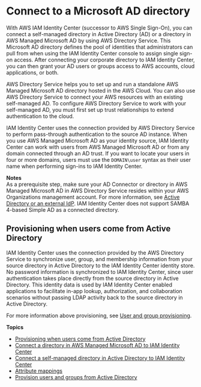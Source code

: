 # Connect to a Microsoft AD directory<a name="manage-your-identity-source-ad"></a>

With AWS IAM Identity Center \(successor to AWS Single Sign\-On\), you can connect a self\-managed directory in Active Directory \(AD\) or a directory in AWS Managed Microsoft AD by using AWS Directory Service\. This Microsoft AD directory defines the pool of identities that administrators can pull from when using the IAM Identity Center console to assign single sign\-on access\. After connecting your corporate directory to IAM Identity Center, you can then grant your AD users or groups access to AWS accounts, cloud applications, or both\. 

AWS Directory Service helps you to set up and run a standalone AWS Managed Microsoft AD directory hosted in the AWS Cloud\. You can also use AWS Directory Service to connect your AWS resources with an existing self\-managed AD\. To configure AWS Directory Service to work with your self\-managed AD, you must first set up trust relationships to extend authentication to the cloud\.

IAM Identity Center uses the connection provided by AWS Directory Service to perform pass\-through authentication to the source AD instance\. When you use AWS Managed Microsoft AD as your identity source, IAM Identity Center can work with users from AWS Managed Microsoft AD or from any domain connected through an AD trust\. If you want to locate your users in four or more domains, users must use the `DOMAIN\user` syntax as their user name when performing sign\-ins to IAM Identity Center\.

**Notes**  
As a prerequisite step, make sure your AD Connector or directory in AWS Managed Microsoft AD in AWS Directory Service resides within your AWS Organizations management account\. For more information, see [Active Directory or an external IdP](get-started-prereqs-considerations.md#prereqs-active-directory-idp-identity-source)\.
IAM Identity Center does not support SAMBA 4\-based Simple AD as a connected directory\.

## Provisioning when users come from Active Directory<a name="provision-users-from-ad"></a>

IAM Identity Center uses the connection provided by the AWS Directory Service to synchronize user, group, and membership information from your source directory in Active Directory to the IAM Identity Center identity store\. No password information is synchronized to IAM Identity Center, since user authentication takes place directly from the source directory in Active Directory\. This identity data is used by IAM Identity Center enabled applications to facilitate in\-app lookup, authorization, and collaboration scenarios without passing LDAP activity back to the source directory in Active Directory\.

For more information above provisioning, see [User and group provisioning](users-groups-provisioning.md#user-group-provision)\.

**Topics**
+ [Provisioning when users come from Active Directory](#provision-users-from-ad)
+ [Connect a directory in AWS Managed Microsoft AD to IAM Identity Center](connectawsad.md)
+ [Connect a self\-managed directory in Active Directory to IAM Identity Center](connectonpremad.md)
+ [Attribute mappings](attributemappingsconcept.md)
+ [Provision users and groups from Active Directory](provision-users-groups-AD.md)